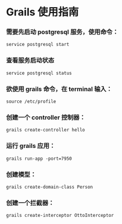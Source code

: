 # Grails 使用指南
### 需要先启动 postgresql 服务，使用命令：
    service postgresql start
### 查看服务启动状态
    service postgresql status
### 欲使用 grails 命令，在 terminal 输入：
    source /etc/profile
### 创建一个 controller 控制器：
    grails create-controller hello
### 运行 grails 应用：
    grails run-app -port=7950
### 创建模型：
    grails create-domain-class Person
### 创建一个拦截器：
    grails create-interceptor OttoInterceptor
